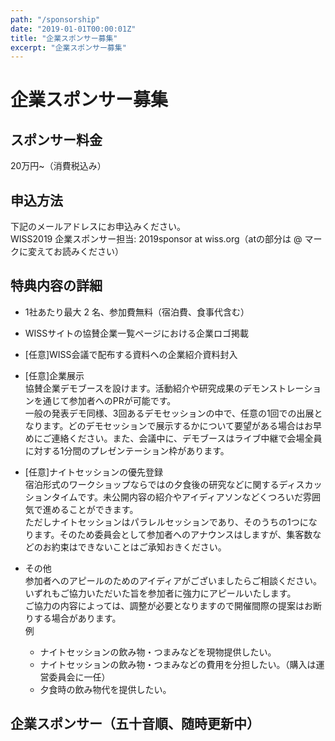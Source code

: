 ```yaml
---
path: "/sponsorship"
date: "2019-01-01T00:00:01Z"
title: "企業スポンサー募集"
excerpt: "企業スポンサー募集"
---
```


# 企業スポンサー募集
## スポンサー料金

20万円~（消費税込み）


## 申込方法

下記のメールアドレスにお申込みください。  
WISS2019 企業スポンサー担当: 2019sponsor at wiss.org（atの部分は @ マークに変えてお読みください）


## 特典内容の詳細

- 1社あたり最大 2 名、参加費無料（宿泊費、食事代含む）

- WISSサイトの協賛企業一覧ページにおける企業ロゴ掲載

- [任意]WISS会議で配布する資料への企業紹介資料封入

- [任意]企業展示  
協賛企業デモブースを設けます。活動紹介や研究成果のデモンストレーションを通じて参加者へのPRが可能です。  
一般の発表デモ同様、3回あるデモセッションの中で、任意の1回での出展となります。どのデモセッションで展示するかについて要望がある場合はお早めにご連絡ください。また、会議中に、デモブースはライブ中継で会場全員に対する1分間のプレゼンテーション枠があります。

- [任意]ナイトセッションの優先登録  
宿泊形式のワークショップならではの夕食後の研究などに関するディスカッションタイムです。未公開内容の紹介やアイディアソンなどくつろいだ雰囲気で進めることができます。  
ただしナイトセッションはパラレルセッションであり、そのうちの1つになります。そのため委員会として参加者へのアナウンスはしますが、集客数などのお約束はできないことはご承知おきください。

- その他  
参加者へのアピールのためのアイディアがございましたらご相談ください。  
いずれもご協力いただいた旨を参加者に強力にアピールいたします。  
ご協力の内容によっては、調整が必要となりますので開催間際の提案はお断りする場合があります。  
例
	- ナイトセッションの飲み物・つまみなどを現物提供したい。
	- ナイトセッションの飲み物・つまみなどの費用を分担したい。（購入は運営委員会に一任）
	- 夕食時の飲み物代を提供したい。


## 企業スポンサー（五十音順、随時更新中）
